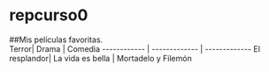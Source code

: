 # repcurso0
##Mis películas favoritas.<br />
Terror| Drama | Comedia
------------ | ------------- | ------------- 
El resplandor| La vida es bella | Mortadelo y Filemón 
